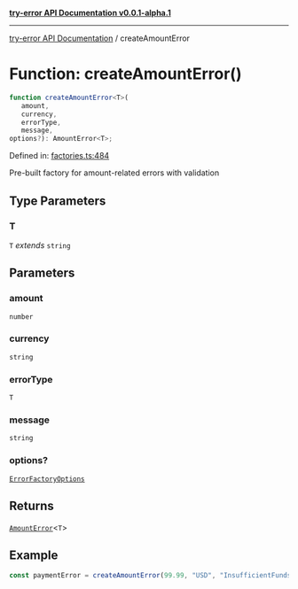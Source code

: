[**try-error API Documentation v0.0.1-alpha.1**](../index.md)

***

[try-error API Documentation](../index.md) / createAmountError

# Function: createAmountError()

```ts
function createAmountError<T>(
   amount, 
   currency, 
   errorType, 
   message, 
options?): AmountError<T>;
```

Defined in: [factories.ts:484](https://github.com/oconnorjohnson/try-error/blob/e3ae0308069a4fba073f4543d527ad76373db795/src/factories.ts#L484)

Pre-built factory for amount-related errors with validation

## Type Parameters

### T

`T` *extends* `string`

## Parameters

### amount

`number`

### currency

`string`

### errorType

`T`

### message

`string`

### options?

[`ErrorFactoryOptions`](../interfaces/ErrorFactoryOptions.md)

## Returns

[`AmountError`](../interfaces/AmountError.md)\<`T`\>

## Example

```typescript
const paymentError = createAmountError(99.99, "USD", "InsufficientFunds", "Insufficient funds");
```
